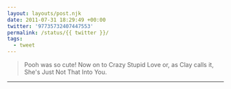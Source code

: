 ```yaml
---
layout: layouts/post.njk
date: 2011-07-31 18:29:49 +00:00
twitter: '97735732407447553'
permalink: /status/{{ twitter }}/
tags: 
  - tweet
---
```


> Pooh was so cute! Now on to Crazy Stupid Love or, as Clay calls it, She's Just Not That Into You.

---
